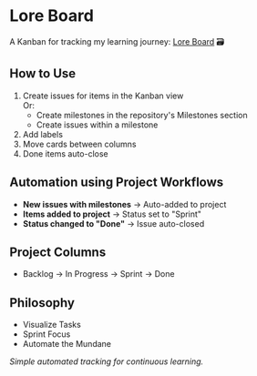 # Lore Board

A Kanban for tracking my learning journey: [Lore Board](https://github.com/users/MarcyMarxy/projects/4/views/4) 🗃️

## How to Use

1. Create issues for items in the Kanban view\
   Or:
   - Create milestones in the repository's Milestones section
   - Create issues within a milestone
2. Add labels
3. Move cards between columns
4. Done items auto-close

## Automation using Project Workflows

- **New issues with milestones** → Auto-added to project
- **Items added to project** → Status set to "Sprint"
- **Status changed to "Done"** → Issue auto-closed

## Project Columns

- Backlog → In Progress → Sprint → Done

## Philosophy

- Visualize Tasks
- Sprint Focus
- Automate the Mundane

*Simple automated tracking for continuous learning.*
